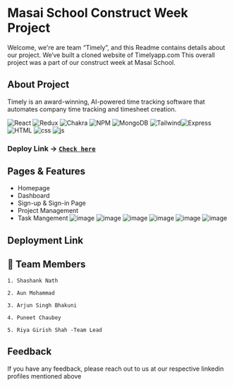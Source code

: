 # Masai School Construct Week Project

Welcome, we're are team “Timely”, and this Readme contains details about our project. We‘ve built a cloned website of Timelyapp.com  This overall project was a part of our construct week at Masai School.


## About Project
 Timely is an award-winning, AI-powered time tracking software that automates company time tracking and timesheet creation.
<br />

![React](https://img.shields.io/badge/react-%2320232a.svg?style=for-the-badge&logo=react&logoColor=%2361DAFB) ![Redux](https://img.shields.io/badge/redux-%23593d88.svg?style=for-the-badge&logo=redux&logoColor=white) ![Chakra](https://img.shields.io/badge/chakra-%234ED1C5.svg?style=for-the-badge&logo=chakraui&logoColor=white) ![NPM](https://img.shields.io/badge/NPM-%23000000.svg?style=for-the-badge&logo=npm&logoColor=white) ![MongoDB](https://img.shields.io/badge/MongoDB-%234ED1C5.svg?style=for-the-badge&logo=mongodb&logoColor=white)
![Tailwind](https://img.shields.io/badge/Tailwind-%234ED1C5.svg?style=for-the-badge&logo=Tailwind)![Express](https://img.shields.io/badge/express-%2320232a.svg?style=for-the-badge&logo=express&logoColor=%2361DAFB)
![HTML](https://img.shields.io/badge/html-%2320232a.svg?style=for-the-badge&logo=HTML&logoColor=%2361DAFB)
![css](https://img.shields.io/badge/CSS-%2320232a.svg?style=for-the-badge&logo=CSS&logoColor=%2361DAFB)
![js](https://img.shields.io/badge/JS-%2320232a.svg?style=for-the-badge&logo=CSS&logoColor=%2361DAFB)


 ### Deploy Link -> [`Check here`](https://timelyapp-memory-ai.netlify.app/)

## Pages & Features

- Homepage
- Dashboard
- Sign-up & Sign-in Page
- Project Management
- Task Mangement
![image](https://user-images.githubusercontent.com/101579810/187074965-7c4fc79b-2c4e-453b-bbcb-047833568c2f.png)
![image](https://user-images.githubusercontent.com/101579810/187074978-91f95b17-1646-4a7a-b600-4438ec0b2ca8.png)
![image](https://user-images.githubusercontent.com/101579810/187074992-9b9a664a-2f2c-445a-b413-315ce6f4bf05.png)
![image](https://user-images.githubusercontent.com/101579810/187075015-df6b53a1-45c5-4998-9751-bdc0aadb881e.png)
![image](https://user-images.githubusercontent.com/101579810/187075053-1e7bc7ef-1ee2-4017-abfd-946a11be8cfb.png)
![image](https://user-images.githubusercontent.com/101579810/187075108-5bc97627-3606-4a8f-8435-6e86cd34e747.png)





## Deployment Link



## 🔗 Team Members
    1. Shashank Nath

    2. Aun Mohammad

    3. Arjun Singh Bhakuni

    4. Puneet Chaubey

    5. Riya Girish Shah -Team Lead


 
## Feedback

If you have any feedback, please reach out to us at our respective linkedin profiles mentioned above




